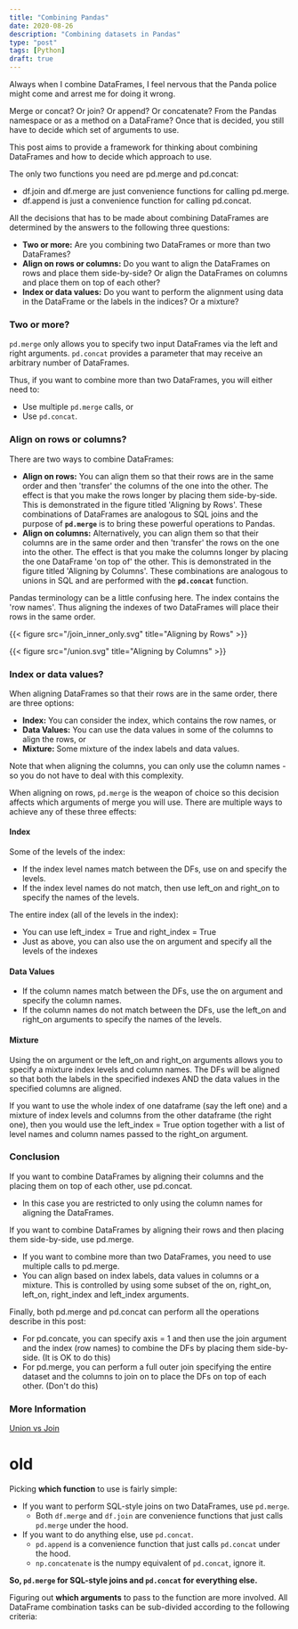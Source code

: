 ```yaml
---
title: "Combining Pandas"
date: 2020-08-26
description: "Combining datasets in Pandas"
type: "post"
tags: [Python]
draft: true
---
```


Always when I combine DataFrames, I feel nervous that the Panda police might come and arrest me for doing it wrong.

Merge or concat? Or join? Or append? Or concatenate? From the Pandas namespace or as a method on a DataFrame? Once that is decided, you still have to decide which set of arguments to use.

This post aims to provide a framework for thinking about combining DataFrames and how to decide which approach to use.

The only two functions you need are pd.merge and pd.concat:
- df.join and df.merge are just convenience functions for calling pd.merge.
- df.append is just a convenience function for calling pd.concat.

All the decisions that has to be made about combining DataFrames are determined by the answers to the following three questions:

- **Two or more:** Are you combining two DataFrames or more than two DataFrames?
- **Align on rows or columns:** Do you want to align the DataFrames on rows and place them side-by-side? Or align the DataFrames on columns and place them on top of each other?
- **Index or data values:** Do you want to perform the alignment using data in the DataFrame or the labels in the indices? Or a mixture?

### Two or more?

`pd.merge` only allows you to specify two input DataFrames via the left and right arguments. `pd.concat` provides a parameter that may receive an arbitrary number of DataFrames.

Thus, if you want to combine more than two DataFrames, you will either need to:

- Use multiple `pd.merge` calls, or
- Use `pd.concat`.

### Align on rows or columns?

There are two ways to combine DataFrames:

- **Align on rows:** You can align them so that their rows are in the same order and then 'transfer' the columns of the one into the other. The effect is that you make the rows longer by placing them side-by-side. This is demonstrated in the figure titled 'Aligning by Rows'. These combinations of DataFrames are analogous to SQL joins and the purpose of **`pd.merge`** is to bring these powerful operations to Pandas.
- **Align on columns:** Alternatively, you can align them so that their columns are in the same order and then 'transfer' the rows on the one into the other. The effect is that you make the columns longer by placing the one DataFrame 'on top of' the other. This is demonstrated in the figure titled 'Aligning by Columns'. These combinations are analogous to unions in SQL and are performed with the **`pd.concat`** function.

Pandas terminology can be a little confusing here. The index contains the 'row names'. Thus aligning the indexes of two DataFrames will place their rows in the same order.

{{< figure src="/join_inner_only.svg" title="Aligning by Rows" >}}

{{< figure src="/union.svg" title="Aligning by Columns" >}}

### Index or data values?

When aligning DataFrames so that their rows are in the same order, there are three options:

- **Index:** You can consider the index, which contains the row names, or
- **Data Values:** You can use the data values in some of the columns to align the rows, or
- **Mixture:** Some mixture of the index labels and data values.

Note that when aligning the columns, you can only use the column names - so you do not have to deal with this complexity.

When aligning on rows, `pd.merge` is the weapon of choice so this decision affects which arguments of merge you will use. There are multiple ways to achieve any of these three effects:

#### Index

Some of the levels of the index: 

- If the index level names match between the DFs, use on and specify the levels.
- If the index level names do not match, then use left_on and right_on to specify the names of the levels.

The entire index (all of the levels in the index):

- You can use left_index = True and right_index = True
- Just as above, you can also use the on argument and specify all the levels of the indexes

#### Data Values

- If the column names match between the DFs, use the on argument and specify the column names.
- If the column names do not match between the DFs, use the left_on and right_on arguments to specify the names of the levels.

#### Mixture

Using the on argument or the left_on and right_on arguments allows you to specify a mixture index levels and column names. The DFs will be aligned so that both the labels in the specified indexes AND the data values in the specified columns are aligned.

If you want to use the whole index of one dataframe (say the left one) and a mixture of index levels and columns from the other dataframe (the right one), then you would use the left_index = True option together with a list of level names and column names passed to the right_on argument.

### Conclusion

If you want to combine DataFrames by aligning their columns and the placing them on top of each other, use pd.concat. 

- In this case you are restricted to only using the column names for aligning the DataFrames.

If you want to combine DataFrames by aligning their rows and then placing them side-by-side, use pd.merge.

- If you want to combine more than two DataFrames, you need to use multiple calls to pd.merge.
- You can align based on index labels, data values in columns or a mixture. This is controlled by using some subset of the on, right_on, left_on, right_index and left_index arguments.

Finally, both pd.merge and pd.concat can perform all the operations describe in this post:
- For pd.concate, you can specify axis = 1 and then use the join argument and the index (row names) to combine the DFs by placing them side-by-side. (It is OK to do this)
- For pd.merge, you can perform a full outer join specifying the entire dataset and the columns to join on to place the DFs on top of each other. (Don't do this)






























### More Information

[Union vs Join](https://stackoverflow.com/questions/905379/what-is-the-difference-between-join-and-union#:~:text=In%20a%20union%2C%20columns%20aren,tables%20into%20a%20single%20results.&text=Whereas%20a%20join%20is%20used,is%20used%20to%20combine%20rows.)

# old

Picking **which function** to use is fairly simple:

- If you want to perform SQL-style joins on two DataFrames, use `pd.merge`.
  - Both `df.merge` and `df.join` are convenience functions that just calls `pd.merge` under the hood.
- If you want to do anything else, use `pd.concat`.
  - `pd.append` is a convenience function that just calls `pd.concat` under the hood.
  - `np.concatenate` is the numpy equivalent of `pd.concat`, ignore it.

**So, `pd.merge` for SQL-style joins and `pd.concat` for everything else.**

Figuring out **which arguments** to pass to the function are more involved. All DataFrame combination tasks can be sub-divided according to the following criteria:

